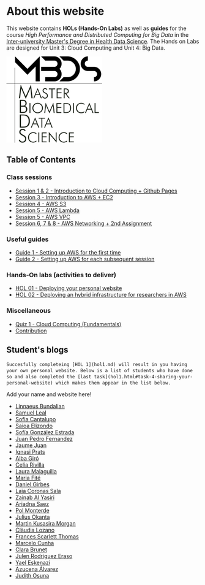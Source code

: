 # About this website

This website contains **HOLs (Hands-On Labs)** as well as **guides** for the course *High Performance and Distributed Computing for Big Data* in the [Inter-university Master's Degree in Health Data Science](https://www.urv.cat/en/studies/master/courses/health-data-science/). The Hands on Labs are designed for Unit 3: Cloud Computing and Unit 4: Big Data.

![Course logo](./figs/logo.png)

## Table of Contents

### Class sessions
- [Session 1 & 2 - Introduction to Cloud Computing + Github Pages](./session1-2.md)
- [Session 3 - Introduction to AWS + EC2](./session3.md)
- [Session 4 - AWS S3](./session4.md)
- [Session 5 - AWS Lambda](./session5.md)
- [Session 5 - AWS VPC](./session6.md)
- [Session 6, 7 & 8 - AWS Networking + 2nd Assignment](./session6-7-8.md)

### Useful guides
- [Guide 1 - Setting up AWS for the first time](./guide1.md)
- [Guide 2 - Setting up AWS for each subsequent session](./guide2.md)

### Hands-On labs (activities to deliver)
- [HOL 01 - Deploying your personal website](./hol1.md)
- [HOL 02 - Deploying an hybrid infrastructure for researchers in AWS](./hol2.md)

### Miscellaneous
- [Quiz 1 - Cloud Computing (Fundamentals)](./quiz1.md)
- [Contribution](./CONTRIBUTING.md)

## Student's blogs

```admonish info
Succesfully completeing [HOL 1](hol1.md) will result in you having your own personal website. Below is a list of students who have done so and also completed the [last task](hol1.html#task-4-sharing-your-personal-website) which makes them appear in the list below.
```

Add your name and website here!

- [Linnaeus Bundalian](https://lbundalian.github.io/blog/)
- [Samuel Leal](https://samuleal.github.io/)
- [Sofia Cantalupo](https://sofiacantalupourv.github.io/)
- [Saioa Elizondo](https://sseliu.github.io/)
- [Sofía González Estrada](https://sofigonzalez2012.github.io/)
- [Juan Pedro Fernandez](https://juanpefo.github.io/jpfo.website-template/)
- [Jaume Juan](https://jpjaume.github.io)
- [Ignasi Prats](https://ignasi-pratsmendez.github.io)
- [Alba Giró](https://albagiro.github.io/AlbaGiroo.github.io/)
- [Celia Rivilla](https://crivilla.github.io/)
- [Laura Malaguilla](https://aterual.github.io/)
- [Maria Fité](https://mfiteenr.github.io/)
- [Daniel Girbes](https://danigirbes.github.io/)
- [Laia Coronas Sala](https://laiacoronas.github.io/)
- [Zainab Al Yasiri](http://zainabalyasiri.github.io/)
- [Ariadna Saez](https://ariadnasaez.github.io)
- [Pol Monterde](https://pmonterde.github.io/)
- [Julius Okanta](https://juliusokanta.github.io/)
- [Martin Kusasira Morgan ](https://martinmorgank.github.io/martinmorgank/)
- [Clàudia Lozano](https://claudiaalozanoo.github.io/)
- [Frances Scarlett Thomas](https://scarlett-st.github.io/)
- [Marcelo Cunha](https://marcelokscunha.github.io/)
- [Clara Brunet](https://clarabrunet.github.io)
- [Julen Rodriguez Eraso](https://juleneraso.github.io)
- [Yael Eskenazi](https://yaeleskenazi.github.io/)
- [Azucena Álvarez](https://azucenaal.github.io/)
- [Judith Osuna](https://judith0suna.github.io/)
